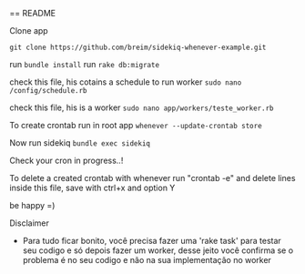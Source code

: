== README

Clone app

``git clone https://github.com/breim/sidekiq-whenever-example.git``

run ``bundle install``
run ``rake db:migrate``

check this file, his cotains a schedule to run worker
``sudo nano /config/schedule.rb``


check this file, his is a worker
``sudo nano app/workers/teste_worker.rb``


To create crontab run in root app
``whenever --update-crontab store``

Now run sidekiq
``bundle exec sidekiq``

Check your cron in progress..!

To delete a created crontab with whenever run "crontab -e" and delete lines inside this file, save with ctrl+x and option Y

be happy =)

Disclaimer

- Para tudo ficar bonito, você precisa fazer uma 'rake task' para testar seu codigo e só depois fazer um worker, desse jeito você confirma se o problema é no seu codigo e não na sua implementação no worker